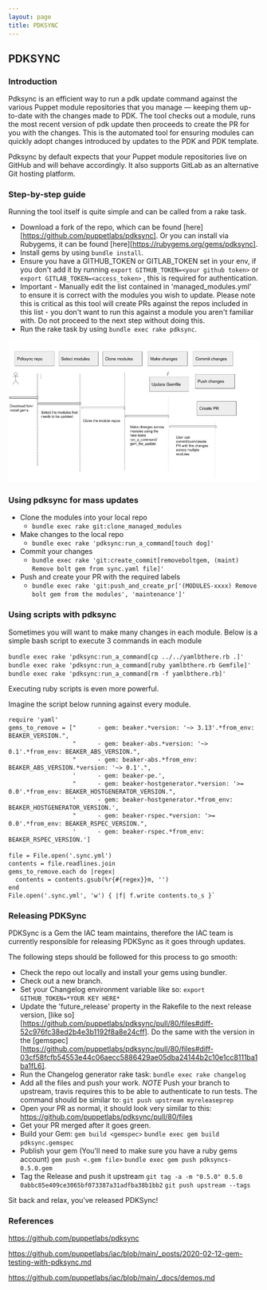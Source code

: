 ```yaml
---
layout: page
title: PDKSYNC
---
```


## PDKSYNC

### Introduction

Pdksync is an efficient way to run a pdk update command against the various Puppet module repositories that you manage — keeping them up-to-date with the changes made to PDK. 
The tool checks out a module, runs the most recent version of pdk update then proceeds to create the PR for you with the changes. 
This is the automated tool for ensuring modules can quickly adopt changes introduced by updates to the PDK and PDK template. 

Pdksync by default expects that your Puppet module repositories live on GitHub and will behave accordingly. It also supports GitLab as an alternative Git hosting platform. 

### Step-by-step guide

Running the tool itself is quite simple and can be called from a rake task.

- Download a fork of the repo, which can be found [here][https://github.com/puppetlabs/pdksync]. 
Or you can install via Rubygems, it can be found [here][https://rubygems.org/gems/pdksync]. 
- Install gems by using `bundle install`. 
- Ensure you have a GITHUB_TOKEN or GITLAB_TOKEN set in your env, if you don't add it by running `export GITHUB_TOKEN=<your github token>` or `export GITLAB_TOKEN=<access_token>` , this is required for authentication. 
- Important - Manually edit the list contained in 'managed_modules.yml' to ensure it is correct with the modules you wish to update. 
Please note this is critical as this tool will create PRs against the repos included in this list - you don't want to run this against a module you aren't familiar with. 
Do not proceed to the next step without doing this. 
- Run the rake task by using `bundle exec rake pdksync`. 

![pdksync - flowchart](pdksyncFlowchart.jpg)

### Using pdksync for mass updates
- Clone the modules into your local repo 
  - `bundle exec rake git:clone_managed_modules`
- Make changes to the local repo 
  - `bundle exec rake 'pdksync:run_a_command[touch dog]'`
- Commit your changes 
  - `bundle exec rake 'git:create_commit[removeboltgem, (maint) Remove bolt gem from sync.yaml file]'`
- Push and create your PR with the required labels 
  - `bundle exec rake 'git:push_and_create_pr['(MODULES-xxxx) Remove bolt gem from the modules', 'maintenance']'`

### Using scripts with pdksync

Sometimes you will want to make many changes in each module. Below is a simple bash script to execute 3 commands in each module

`bundle exec rake 'pdksync:run_a_command[cp ../../yamlbthere.rb .]'`
`bundle exec rake 'pdksync:run_a_command[ruby yamlbthere.rb Gemfile]'`
`bundle exec rake 'pdksync:run_a_command[rm -f yamlbthere.rb]'`

Executing ruby scripts is even more powerful. 

Imagine the script below running against every module. 

```
require 'yaml'
gems_to_remove = ["      - gem: beaker.*version: '~> 3.13'.*from_env: BEAKER_VERSION.",
                  "      - gem: beaker-abs.*version: '~> 0.1'.*from_env: BEAKER_ABS_VERSION.",
                  "      - gem: beaker-abs.*from_env: BEAKER_ABS_VERSION.*version: '~> 0.1'.",
                  '      - gem: beaker-pe.',
                  "      - gem: beaker-hostgenerator.*version: '>= 0.0'.*from_env: BEAKER_HOSTGENERATOR_VERSION.",
                  '      - gem: beaker-hostgenerator.*from_env: BEAKER_HOSTGENERATOR_VERSION.',
                  "      - gem: beaker-rspec.*version: '>= 0.0'.*from_env: BEAKER_RSPEC_VERSION.",
                  '      - gem: beaker-rspec.*from_env: BEAKER_RSPEC_VERSION.']

file = File.open('.sync.yml')
contents = file.readlines.join
gems_to_remove.each do |regex|
  contents = contents.gsub(%r{#{regex}}m, '')
end
File.open('.sync.yml', 'w') { |f| f.write contents.to_s }`
```

### Releasing PDKSync

PDKSync is a Gem the IAC team maintains, therefore the IAC team is currently responsible for releasing PDKSync as it goes through updates.

The following steps should be followed for this process to go smooth:

- Check the repo out locally and install your gems using bundler.
- Check out a new branch.
- Set your Changelog environment variable like so:
`export GITHUB_TOKEN=*YOUR KEY HERE*`
- Update the 'future_release' property in the Rakefile to the next release version, [like so][https://github.com/puppetlabs/pdksync/pull/80/files#diff-52c976fc38ed2b4e3b1192f8a8e24cff]. Do the same with the version in the [gemspec][https://github.com/puppetlabs/pdksync/pull/80/files#diff-03cf58fcfb54553e44c06aecc5886429ae05dba24144b2c10e1cc8111ba1ba1fL6].
- Run the Changelog generator rake task:
`bundle exec rake changelog`
- Add all the files and push your work. *NOTE* Push your branch to upstream, travis requires this to be able to authenticate to run tests. The command should be similar to:
`git push upstream myreleaseprep`
- Open your PR as normal, it should look very similar to this: https://github.com/puppetlabs/pdksync/pull/80/files
- Get your PR merged after it goes green.
- Build your Gem:
`gem build <gemspec>`
`bundle exec gem build pdksync.gemspec`
- Publish your gem (You'll need to make sure you have a ruby gems account)
`gem push <.gem file>`
`bundle exec gem push pdksyncs-0.5.0.gem`
- Tag the Release and push it upstream
`git tag -a -m "0.5.0" 0.5.0 0abbc85e409ce3065bf073387a31adfba38b1bb2`
`git push upstream --tags`

Sit back and relax, you've released PDKSync!

### References

https://github.com/puppetlabs/pdksync 

https://github.com/puppetlabs/iac/blob/main/_posts/2020-02-12-gem-testing-with-pdksync.md 

https://github.com/puppetlabs/iac/blob/main/_docs/demos.md 
